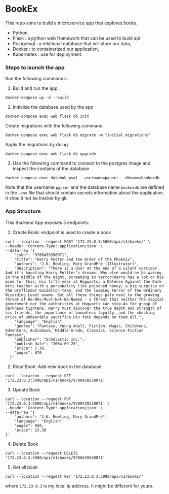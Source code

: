 # BookEx

This repo aims to build a microservice app that explores books,

* Python,
* Flask : a python web framework that can be used to build api
* Postgresql : a relational database that will store our data,
* Docker : to containerized our application,
* Kubernetes : use for deployment.

### Steps to launch the app
Run the following commands :
1. Build and run the app 
```commandline
docker-compose up -d --build 
```
2. Initialize the database used by the app
```commandline
docker-compose exec web flask db init
```
Create migrations with the following command
```commandline
docker-compose exec web flask db migrate -m "initial migrations"
```
Apply the migrations by doing
```commandline
docker-compose exec web flask db upgrade
```
3. Use the following command to connect to the postgres image and inspect the contains of the database
```commandline
docker-compose exec datahub psql --username=pguser --dbname=bookexdb
```
Note that the username ```pguser``` and the database name ```bookexdb``` are
defined in the ```.env``` file that should contain secrets information about
the application. It should not be tracker by git.

### App Structure

This Backend App exposes 5 endpoints:

1. Create Book: endpoint is used to create a book
```commandline
curl --location --request POST '172.23.0.3:5000/api/v1/books/' \
--header 'Content-Type: application/json' \
--data-raw '{
    "isbn": "9780439358071",
    "title": "Harry Potter and the Order of the Phoenix",
    "authors": "J.K. Rowling, Mary GrandPré (Illustrator)",
    "description": "There is a door at the end of a silent corridor. And it’s haunting Harry Pottter’s dreams. Why else would he be waking in the middle of the night, screaming in terror?Harry has a lot on his mind for this, his fifth year at Hogwarts: a Defense Against the Dark Arts teacher with a personality like poisoned honey; a big surprise on the Gryffindor Quidditch team; and the looming terror of the Ordinary Wizarding Level exams. But all these things pale next to the growing threat of He-Who-Must-Not-Be-Named - a threat that neither the magical government nor the authorities at Hogwarts can stop.As the grasp of darkness tightens, Harry must discover the true depth and strength of his friends, the importance of boundless loyalty, and the shocking price of unbearable sacrifice.His fate depends on them all.",
    "language": "English",
    "genres": "Fantasy, Young Adult, Fiction, Magic, Childrens, Adventure, Audiobook, Middle Grade, Classics, Science Fiction Fantasy",
    "publisher": "Scholastic Inc.",
    "publish_date": "2004-09-28",
    "price": 7.38,
    "pages": 870
  }'
```
2. Read Book: Add new book in the database
```commandline
curl --location --request GET '172.23.0.3:5000/api/v1/books/9780439358071'
```

3. Update Book
```commandline
curl --location --request PUT '172.23.0.3:5000/api/v1/books/9780439358071' \
--header 'Content-Type: application/json' \
--data-raw '{
    "authors": "J.K. Rowling, Mary GrandPré",
    "language": "English",
    "pages": 950,
    "price": 15.38
}'
```

4. Delete Book
```commandline
curl --location --request DELETE '172.23.0.3:5000/api/v1/books/9780439358071'
```

5. Get all book
```commandline
curl --location --request GET '172.23.0.3:5000/api/v1/books/'
```

where ```172.23.0.3``` is my local ip address. It might be different for yours.
